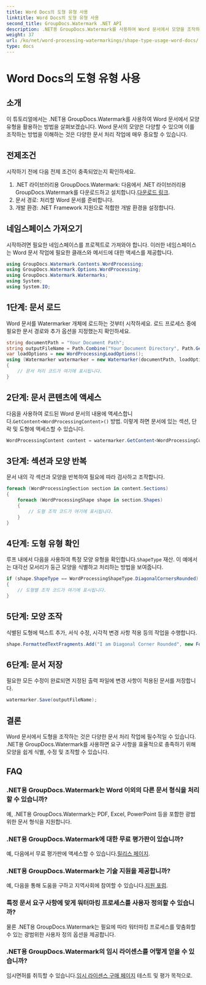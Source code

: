 ```yaml
---
title: Word Docs의 도형 유형 사용
linktitle: Word Docs의 도형 유형 사용
second_title: GroupDocs.Watermark .NET API
description: .NET용 GroupDocs.Watermark를 사용하여 Word 문서에서 모양을 조작하는 방법을 알아보세요. 이 튜토리얼은 효율적인 문서 처리를 위한 지침을 제공합니다.
weight: 37
url: /ko/net/word-processing-watermarkings/shape-type-usage-word-docs/
type: docs
---
```

# Word Docs의 도형 유형 사용

## 소개
이 튜토리얼에서는 .NET용 GroupDocs.Watermark를 사용하여 Word 문서에서 모양 유형을 활용하는 방법을 살펴보겠습니다. Word 문서의 모양은 다양할 수 있으며 이를 조작하는 방법을 이해하는 것은 다양한 문서 처리 작업에 매우 중요할 수 있습니다.
## 전제조건
시작하기 전에 다음 전제 조건이 충족되었는지 확인하세요.
1.  .NET 라이브러리용 GroupDocs.Watermark: 다음에서 .NET 라이브러리용 GroupDocs.Watermark를 다운로드하고 설치합니다.[다운로드 링크](https://releases.groupdocs.com/Watermark/net/).
2. 문서 경로: 처리할 Word 문서를 준비합니다.
3. 개발 환경: .NET Framework 지원으로 적합한 개발 환경을 설정합니다.

## 네임스페이스 가져오기
시작하려면 필요한 네임스페이스를 프로젝트로 가져와야 합니다. 이러한 네임스페이스는 Word 문서 작업에 필요한 클래스와 메서드에 대한 액세스를 제공합니다.
```csharp
using GroupDocs.Watermark.Contents.WordProcessing;
using GroupDocs.Watermark.Options.WordProcessing;
using GroupDocs.Watermark.Watermarks;
using System;
using System.IO;
```
## 1단계: 문서 로드
Word 문서를 Watermarker 개체에 로드하는 것부터 시작하세요. 로드 프로세스 중에 필요한 문서 경로와 추가 옵션을 지정했는지 확인하세요.
```csharp
string documentPath = "Your Document Path";
string outputFileName = Path.Combine("Your Document Directory", Path.GetFileName(documentPath));
var loadOptions = new WordProcessingLoadOptions();
using (Watermarker watermarker = new Watermarker(documentPath, loadOptions))
{
    // 문서 처리 코드가 여기에 표시됩니다.
}
```
## 2단계: 문서 콘텐츠에 액세스
 다음을 사용하여 로드된 Word 문서의 내용에 액세스합니다.`GetContent<WordProcessingContent>()` 방법. 이렇게 하면 문서에 있는 섹션, 단락 및 도형에 액세스할 수 있습니다.
```csharp
WordProcessingContent content = watermarker.GetContent<WordProcessingContent>();
```
## 3단계: 섹션과 모양 반복
문서 내의 각 섹션과 모양을 반복하여 필요에 따라 검사하고 조작합니다.
```csharp
foreach (WordProcessingSection section in content.Sections)
{
    foreach (WordProcessingShape shape in section.Shapes)
    {
        // 도형 조작 코드가 여기에 표시됩니다.
    }
}
```
## 4단계: 도형 유형 확인
루프 내에서 다음을 사용하여 특정 모양 유형을 확인합니다.`ShapeType` 재산. 이 예에서는 대각선 모서리가 둥근 모양을 식별하고 처리하는 방법을 보여줍니다.
```csharp
if (shape.ShapeType == WordProcessingShapeType.DiagonalCornersRounded)
{
    // 도형별 조작 코드가 여기에 표시됩니다.
}
```
## 5단계: 모양 조작
식별된 도형에 텍스트 추가, 서식 수정, 시각적 변경 사항 적용 등의 작업을 수행합니다.
```csharp
shape.FormattedTextFragments.Add("I am Diagonal Corner Rounded", new Font("Calibri", 8, FontStyle.Bold), Color.Red, Color.Aqua);
```
## 6단계: 문서 저장
필요한 모든 수정이 완료되면 지정된 출력 파일에 변경 사항이 적용된 문서를 저장합니다.
```csharp
watermarker.Save(outputFileName);
```

## 결론
Word 문서에서 도형을 조작하는 것은 다양한 문서 처리 작업에 필수적일 수 있습니다. .NET용 GroupDocs.Watermark를 사용하면 요구 사항을 효율적으로 충족하기 위해 모양을 쉽게 식별, 수정 및 조작할 수 있습니다.
## FAQ
### .NET용 GroupDocs.Watermark는 Word 이외의 다른 문서 형식을 처리할 수 있습니까?
예, .NET용 GroupDocs.Watermark는 PDF, Excel, PowerPoint 등을 포함한 광범위한 문서 형식을 지원합니다.
### .NET용 GroupDocs.Watermark에 대한 무료 평가판이 있습니까?
 예, 다음에서 무료 평가판에 액세스할 수 있습니다.[릴리스 페이지](https://releases.groupdocs.com/).
### .NET용 GroupDocs.Watermark는 기술 지원을 제공합니까?
 예, 다음을 통해 도움을 구하고 지역사회에 참여할 수 있습니다.[지원 포럼](https://forum.groupdocs.com/c/watermark/19).
### 특정 문서 요구 사항에 맞게 워터마킹 프로세스를 사용자 정의할 수 있습니까?
물론 .NET용 GroupDocs.Watermark는 필요에 따라 워터마킹 프로세스를 맞춤화할 수 있는 광범위한 사용자 정의 옵션을 제공합니다.
### .NET용 GroupDocs.Watermark의 임시 라이센스를 어떻게 얻을 수 있습니까?
 임시면허를 취득할 수 있습니다.[임시 라이센스 구매 페이지](https://purchase.groupdocs.com/temporary-license/) 테스트 및 평가 목적으로.